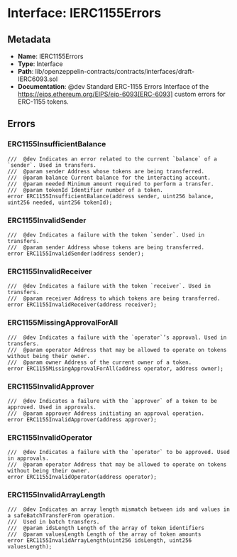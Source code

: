 # Interface: IERC1155Errors

## Metadata

- **Name**: IERC1155Errors
- **Type**: Interface
- **Path**: lib/openzeppelin-contracts/contracts/interfaces/draft-IERC6093.sol
- **Documentation**:  @dev Standard ERC-1155 Errors
   Interface of the https://eips.ethereum.org/EIPS/eip-6093[ERC-6093] custom errors for ERC-1155 tokens.

## Errors

### ERC1155InsufficientBalance

```solidity
///  @dev Indicates an error related to the current `balance` of a `sender`. Used in transfers.
///  @param sender Address whose tokens are being transferred.
///  @param balance Current balance for the interacting account.
///  @param needed Minimum amount required to perform a transfer.
///  @param tokenId Identifier number of a token.
error ERC1155InsufficientBalance(address sender, uint256 balance, uint256 needed, uint256 tokenId);
```

### ERC1155InvalidSender

```solidity
///  @dev Indicates a failure with the token `sender`. Used in transfers.
///  @param sender Address whose tokens are being transferred.
error ERC1155InvalidSender(address sender);
```

### ERC1155InvalidReceiver

```solidity
///  @dev Indicates a failure with the token `receiver`. Used in transfers.
///  @param receiver Address to which tokens are being transferred.
error ERC1155InvalidReceiver(address receiver);
```

### ERC1155MissingApprovalForAll

```solidity
///  @dev Indicates a failure with the `operator`’s approval. Used in transfers.
///  @param operator Address that may be allowed to operate on tokens without being their owner.
///  @param owner Address of the current owner of a token.
error ERC1155MissingApprovalForAll(address operator, address owner);
```

### ERC1155InvalidApprover

```solidity
///  @dev Indicates a failure with the `approver` of a token to be approved. Used in approvals.
///  @param approver Address initiating an approval operation.
error ERC1155InvalidApprover(address approver);
```

### ERC1155InvalidOperator

```solidity
///  @dev Indicates a failure with the `operator` to be approved. Used in approvals.
///  @param operator Address that may be allowed to operate on tokens without being their owner.
error ERC1155InvalidOperator(address operator);
```

### ERC1155InvalidArrayLength

```solidity
///  @dev Indicates an array length mismatch between ids and values in a safeBatchTransferFrom operation.
///  Used in batch transfers.
///  @param idsLength Length of the array of token identifiers
///  @param valuesLength Length of the array of token amounts
error ERC1155InvalidArrayLength(uint256 idsLength, uint256 valuesLength);
```
